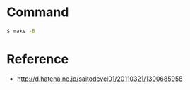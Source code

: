 # Command

```sh
$ make -B
```

# Reference

- http://d.hatena.ne.jp/saitodevel01/20110321/1300685958
